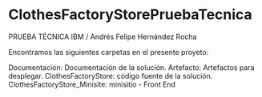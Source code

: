 # ClothesFactoryStorePruebaTecnica
PRUEBA TÉCNICA IBM / Andrés Felipe Hernández Rocha

Encontramos las siguientes carpetas en el presente proyeto:

Documentacion: Documentación de la solución.
Artefacto: Artefactos para desplegar.
ClothesFactoryStore: código fuente de la solución.
ClothesFactoryStore_Minisite: minisitio - Front End
